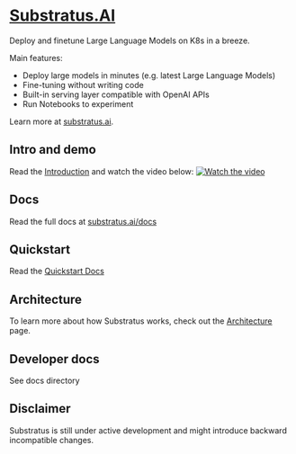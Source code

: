 # [Substratus.AI](https://www.substratus.ai)

Deploy and finetune Large Language Models on K8s in a breeze.

Main features:
* Deploy large models in minutes  (e.g. latest Large Language Models)
* Fine-tuning without writing code
* Built-in serving layer compatible with OpenAI APIs
* Run Notebooks to experiment

Learn more at [substratus.ai](https://www.substratus.ai).

## Intro and demo
Read the [Introduction](https://www.substratus.ai/docs/introduction) and
watch the video below:
[![Watch the video](https://img.youtube.com/vi/CLyXKJHIQ6A/hq2.jpg)](https://youtu.be/CLyXKJHIQ6A)

## Docs
Read the full docs at [substratus.ai/docs](https://www.substratus.ai/docs)

## Quickstart
Read the [Quickstart Docs](https://www.substratus.ai/docs/quickstart)

## Architecture
To learn more about how Substratus works, check out the [Architecture](https://www.substratus.ai/docs/architecture) page.

## Developer docs
See docs directory


## Disclaimer
Substratus is still under active development and might introduce backward incompatible changes.